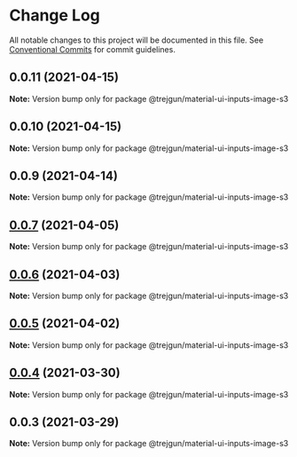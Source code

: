 # Change Log

All notable changes to this project will be documented in this file.
See [Conventional Commits](https://conventionalcommits.org) for commit guidelines.

## 0.0.11 (2021-04-15)

**Note:** Version bump only for package @trejgun/material-ui-inputs-image-s3





## 0.0.10 (2021-04-15)

**Note:** Version bump only for package @trejgun/material-ui-inputs-image-s3





## 0.0.9 (2021-04-14)

**Note:** Version bump only for package @trejgun/material-ui-inputs-image-s3





## [0.0.7](https://github.com/trejgun/common-packages/compare/@trejgun/material-ui-inputs-image-s3@0.0.6...@trejgun/material-ui-inputs-image-s3@0.0.7) (2021-04-05)

**Note:** Version bump only for package @trejgun/material-ui-inputs-image-s3





## [0.0.6](https://github.com/trejgun/common-packages/compare/@trejgun/material-ui-inputs-image-s3@0.0.5...@trejgun/material-ui-inputs-image-s3@0.0.6) (2021-04-03)

**Note:** Version bump only for package @trejgun/material-ui-inputs-image-s3





## [0.0.5](https://github.com/trejgun/common-packages/compare/@trejgun/material-ui-inputs-image-s3@0.0.4...@trejgun/material-ui-inputs-image-s3@0.0.5) (2021-04-02)

**Note:** Version bump only for package @trejgun/material-ui-inputs-image-s3





## [0.0.4](https://github.com/trejgun/common-packages/compare/@trejgun/material-ui-inputs-image-s3@0.0.3...@trejgun/material-ui-inputs-image-s3@0.0.4) (2021-03-30)

**Note:** Version bump only for package @trejgun/material-ui-inputs-image-s3





## 0.0.3 (2021-03-29)

**Note:** Version bump only for package @trejgun/material-ui-inputs-image-s3
